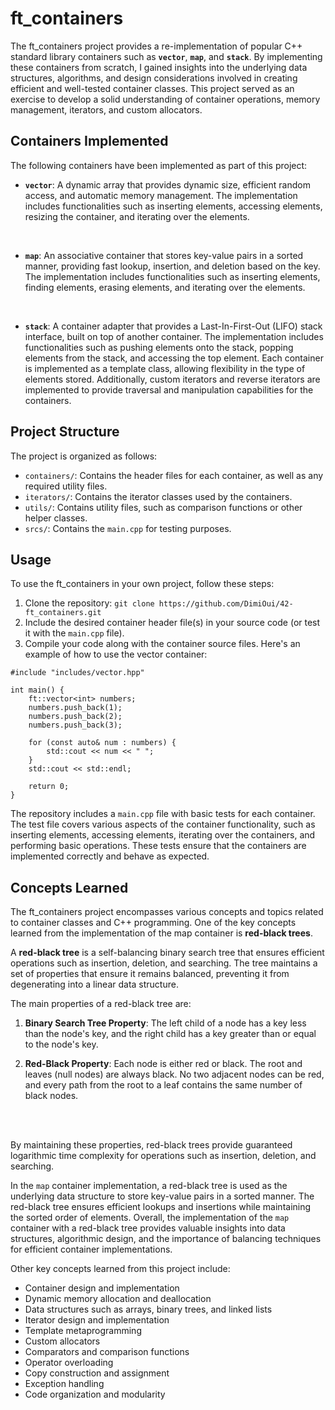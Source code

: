 # ft_containers
The ft_containers project provides a re-implementation of popular C++ standard library containers such as **`vector`**, **`map`**, and **`stack`**. By implementing these containers from scratch, I gained insights into the underlying data structures, algorithms, and design considerations involved in creating efficient and well-tested container classes.
This project served as an exercise to develop a solid understanding of container operations, memory management, iterators, and custom allocators.
<br/>

## Containers Implemented
The following containers have been implemented as part of this project:

- **`vector`**: A dynamic array that provides dynamic size, efficient random access, and automatic memory management. The implementation includes functionalities such as inserting elements, accessing elements, resizing the container, and iterating over the elements.
<br/>

- **`map`**: An associative container that stores key-value pairs in a sorted manner, providing fast lookup, insertion, and deletion based on the key. The implementation includes functionalities such as inserting elements, finding elements, erasing elements, and iterating over the elements.
<br/>

- **`stack`**: A container adapter that provides a Last-In-First-Out (LIFO) stack interface, built on top of another container. The implementation includes functionalities such as pushing elements onto the stack, popping elements from the stack, and accessing the top element.
Each container is implemented as a template class, allowing flexibility in the type of elements stored. Additionally, custom iterators and reverse iterators are implemented to provide traversal and manipulation capabilities for the containers.

## Project Structure
The project is organized as follows:

- `containers/`: Contains the header files for each container, as well as any required utility files.
- `iterators/`: Contains the iterator classes used by the containers.
- `utils/`: Contains utility files, such as comparison functions or other helper classes.
- `srcs/`: Contains the `main.cpp` for testing purposes.

## Usage
To use the ft_containers in your own project, follow these steps:

1. Clone the repository: ```git clone https://github.com/DimiOui/42-ft_containers.git```
2. Include the desired container header file(s) in your source code (or test it with the `main.cpp` file).
3. Compile your code along with the container source files.
Here's an example of how to use the vector container:

```
#include "includes/vector.hpp"

int main() {
    ft::vector<int> numbers;
    numbers.push_back(1);
    numbers.push_back(2);
    numbers.push_back(3);

    for (const auto& num : numbers) {
        std::cout << num << " ";
    }
    std::cout << std::endl;

    return 0;
}
```
The repository includes a `main.cpp` file with basic tests for each container. 
The test file covers various aspects of the container functionality, such as inserting elements, accessing elements, iterating over the containers, and performing basic operations. These tests ensure that the containers are implemented correctly and behave as expected.

## Concepts Learned
The ft_containers project encompasses various concepts and topics related to container classes and C++ programming.
One of the key concepts learned from the implementation of the map container is **red-black trees**.
<br/>

A **red-black tree** is a self-balancing binary search tree that ensures efficient operations such as insertion, deletion, and searching. The tree maintains a set of properties that ensure it remains balanced, preventing it from degenerating into a linear data structure.
<br/>

The main properties of a red-black tree are:

1. **Binary Search Tree Property**: The left child of a node has a key less than the node's key, and the right child has a key greater than or equal to the node's key.

2. **Red-Black Property**: Each node is either red or black. The root and leaves (null nodes) are always black. No two adjacent nodes can be red, and every path from the root to a leaf contains the same number of black nodes.
<br/>
<br/>

By maintaining these properties, red-black trees provide guaranteed logarithmic time complexity for operations such as insertion, deletion, and searching.
<br/>

In the `map` container implementation, a red-black tree is used as the underlying data structure to store key-value pairs in a sorted manner. The red-black tree ensures efficient lookups and insertions while maintaining the sorted order of elements.
Overall, the implementation of the `map` container with a red-black tree provides valuable insights into data structures, algorithmic design, and the importance of balancing techniques for efficient container implementations.
<br/>

Other key concepts learned from this project include:
- Container design and implementation
- Dynamic memory allocation and deallocation
- Data structures such as arrays, binary trees, and linked lists
- Iterator design and implementation
- Template metaprogramming
- Custom allocators
- Comparators and comparison functions
- Operator overloading
- Copy construction and assignment
- Exception handling
- Code organization and modularity
